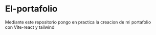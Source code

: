# El-portafolio
Mediante este repositorio pongo en practica la creacion de mi portafolio con Vite-react y tailwind 

